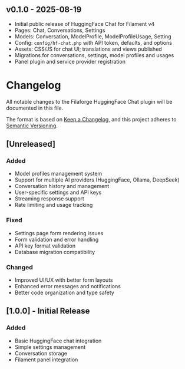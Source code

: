 ## v0.1.0 - 2025-08-19

- Initial public release of HuggingFace Chat for Filament v4
- Pages: Chat, Conversations, Settings
- Models: Conversation, ModelProfile, ModelProfileUsage, Setting
- Config: `config/hf-chat.php` with API token, defaults, and options
- Assets: CSS/JS for chat UI; translations and views published
- Migrations for conversations, settings, model profiles and usages
- Panel plugin and service provider registration

# Changelog

All notable changes to the Filaforge HuggingFace Chat plugin will be documented in this file.

The format is based on [Keep a Changelog](https://keepachangelog.com/en/1.0.0/),
and this project adheres to [Semantic Versioning](https://semver.org/spec/v2.0.0.html).

## [Unreleased]

### Added
- Model profiles management system
- Support for multiple AI providers (HuggingFace, Ollama, DeepSeek)
- Conversation history and management
- User-specific settings and API keys
- Streaming response support
- Rate limiting and usage tracking

### Fixed
- Settings page form rendering issues
- Form validation and error handling
- API key format validation
- Database migration compatibility

### Changed
- Improved UI/UX with better form layouts
- Enhanced error messages and notifications
- Better code organization and type safety

## [1.0.0] - Initial Release

### Added
- Basic HuggingFace chat integration
- Simple settings management
- Conversation storage
- Filament panel integration

